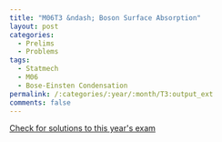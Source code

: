 ```yaml
---
title: "M06T3 &ndash; Boson Surface Absorption"
layout: post
categories:
  - Prelims
  - Problems
tags:
  - Statmech
  - M06
  - Bose-Einsten Condensation
permalink: /:categories/:year/:month/T3:output_ext
comments: false
---
```

<object data="2006M3T.pdf" type="application/pdf" width="100%" height="500"></object>
<div class="message"><a href='https://princetonprelim.com/prelim/17/'>Check for solutions to this year's exam</a></div>